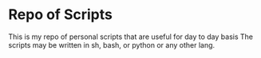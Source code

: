 # Repo of Scripts

This is my repo of personal scripts that are useful for day to day basis
The scripts may be written in sh, bash, or python or any other lang.
